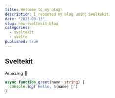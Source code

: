 ```yaml
---
title: Welcome to my blog!
description: I rebooted my blog using Sveltekit.
date: '2023-09-13'
slug: new-sveltekit-blog
categories:
  - sveltekit
  - svelte
published: true
---
```


## Sveltekit

Amazing 🤩

```ts
async function greet(name: string) {
  console.log(`Hello, ${name} 👋`)
}
```